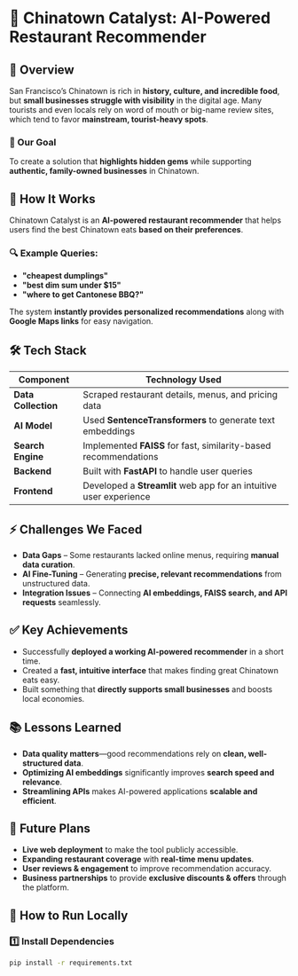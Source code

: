 # 🥡 Chinatown Catalyst: AI-Powered Restaurant Recommender  

## 📍 Overview  
San Francisco’s Chinatown is rich in **history, culture, and incredible food**, but **small businesses struggle with visibility** in the digital age. Many tourists and even locals rely on word of mouth or big-name review sites, which tend to favor **mainstream, tourist-heavy spots**.  

### 🎯 Our Goal  
To create a solution that **highlights hidden gems** while supporting **authentic, family-owned businesses** in Chinatown.  

## 🍜 How It Works  
Chinatown Catalyst is an **AI-powered restaurant recommender** that helps users find the best Chinatown eats **based on their preferences**.  

### 🔍 Example Queries:  
- **"cheapest dumplings"**  
- **"best dim sum under $15"**  
- **"where to get Cantonese BBQ?"**  

The system **instantly provides personalized recommendations** along with **Google Maps links** for easy navigation.  

## 🛠️ Tech Stack  

| Component        | Technology Used |
|-----------------|----------------|
| **Data Collection** | Scraped restaurant details, menus, and pricing data |
| **AI Model** | Used **SentenceTransformers** to generate text embeddings |
| **Search Engine** | Implemented **FAISS** for fast, similarity-based recommendations |
| **Backend** | Built with **FastAPI** to handle user queries |
| **Frontend** | Developed a **Streamlit** web app for an intuitive user experience |

## ⚡ Challenges We Faced  
- **Data Gaps** – Some restaurants lacked online menus, requiring **manual data curation**.  
- **AI Fine-Tuning** – Generating **precise, relevant recommendations** from unstructured data.  
- **Integration Issues** – Connecting **AI embeddings, FAISS search, and API requests** seamlessly.  

## ✅ Key Achievements  
- Successfully **deployed a working AI-powered recommender** in a short time.  
- Created a **fast, intuitive interface** that makes finding great Chinatown eats easy.  
- Built something that **directly supports small businesses** and boosts local economies.  

## 📚 Lessons Learned  
- **Data quality matters**—good recommendations rely on **clean, well-structured data**.  
- **Optimizing AI embeddings** significantly improves **search speed and relevance**.  
- **Streamlining APIs** makes AI-powered applications **scalable and efficient**.  

## 🚀 Future Plans  
- **Live web deployment** to make the tool publicly accessible.  
- **Expanding restaurant coverage** with **real-time menu updates**.  
- **User reviews & engagement** to improve recommendation accuracy.  
- **Business partnerships** to provide **exclusive discounts & offers** through the platform.  

## 📌 How to Run Locally  

### 1️⃣ Install Dependencies  
```bash
pip install -r requirements.txt
